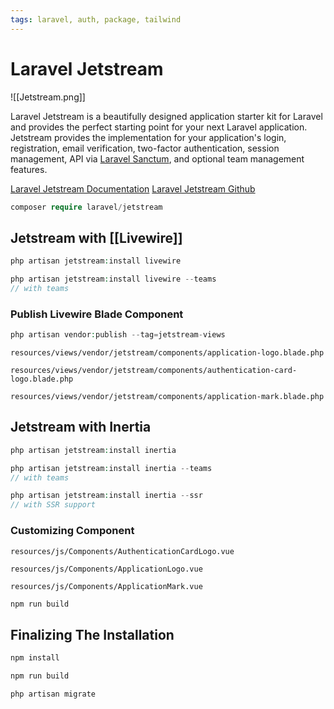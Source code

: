 ```yaml
---
tags: laravel, auth, package, tailwind
---
```


# Laravel Jetstream
![[Jetstream.png]]

Laravel Jetstream is a beautifully designed application starter kit for Laravel and provides the perfect starting point for your next Laravel application. Jetstream provides the implementation for your application's login, registration, email verification, two-factor authentication, session management, API via [Laravel Sanctum](https://github.com/laravel/sanctum), and optional team management features.

[Laravel Jetstream Documentation](https://jetstream.laravel.com/2.x/introduction.html)
[Laravel Jetstream Github](https://github.com/laravel/jetstream)

```php
composer require laravel/jetstream
```

## Jetstream with [[Livewire]]

```php
php artisan jetstream:install livewire

php artisan jetstream:install livewire --teams
// with teams
```

### Publish Livewire Blade Component

```php
php artisan vendor:publish --tag=jetstream-views
```

`resources/views/vendor/jetstream/components/application-logo.blade.php`

`resources/views/vendor/jetstream/components/authentication-card-logo.blade.php`

`resources/views/vendor/jetstream/components/application-mark.blade.php`

## Jetstream with Inertia

```php
php artisan jetstream:install inertia

php artisan jetstream:install inertia --teams
// with teams

php artisan jetstream:install inertia --ssr
// with SSR support
```

### Customizing Component

`resources/js/Components/AuthenticationCardLogo.vue`

`resources/js/Components/ApplicationLogo.vue`

`resources/js/Components/ApplicationMark.vue`

```php
npm run build
```

## Finalizing The Installation

```php
npm install

npm run build

php artisan migrate
```
